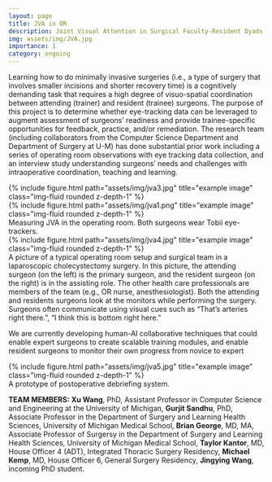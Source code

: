 ```yaml
---
layout: page
title: JVA in OR
description: Joint Visual Attention in Surgical Faculty-Resident Dyads
img: assets/img/JVA.jpg
importance: 1
category: ongoing
---
```


Learning how to do minimally invasive surgeries (i.e., a type of surgery that involves smaller incisions and shorter recovery time) is a cognitively demanding task that requires a high degree of visuo-spatial coordination between attending (trainer) and resident (trainee) surgeons. The purpose of this project is to determine whether eye-tracking data can be leveraged to augment assessment of surgeons’ readiness and provide trainee-specific opportunities for feedback, practice, and/or remediation. The research team (including collaborators from the Computer Science Department and Department of Surgery at U-M) has done substantial prior work including a series of operating room observations with eye tracking data collection, and an interview study understanding surgeons’ needs and challenges with intraoperative coordination, teaching and learning. 


<div class="row justify-content-sm-center">
    <div class="col-sm-8 mt-3 mt-md-0">
        {% include figure.html path="assets/img/jva3.jpg" title="example image" class="img-fluid rounded z-depth-1" %}
    </div>
    <div class="col-sm-4 mt-3 mt-md-0">
        {% include figure.html path="assets/img/jva1.png" title="example image" class="img-fluid rounded z-depth-1" %}
    </div>
</div>
<div class="caption">
    Measuring JVA in the operating room. Both surgeons wear Tobii eye-trackers.
</div>


<div class="row">
    <div class="col-sm mt-3 mt-md-0">
        {% include figure.html path="assets/img/jva4.jpg" title="example image" class="img-fluid rounded z-depth-1" %}
    </div>
</div>
<div class="caption">
    A picture of a typical operating room setup and surgical team in a laparoscopic cholecystectomy surgery. In this picture, the attending surgeon (on the     left) is the primary surgeon, and the resident surgeon (on the right) is in the assisting role. The other health care professionals are members of the     team (e.g., OR nurse, anesthesiologist). Both the attending and residents surgeons look at the monitors while performing the surgery. Surgeons often
    communicate using visual cues such as “That’s arteries right there.”, “I think this is bottom right here.”
</div>

We are currently developing human-AI collaborative techniques that could enable expert surgeons to create scalable training modules, and enable resident surgeons to monitor their own progress from novice to expert


<div class="row justify-content-sm-center">
    <div class="col-sm-8 mt-3 mt-md-0">
        {% include figure.html path="assets/img/jva5.jpg" title="example image" class="img-fluid rounded z-depth-1" %}
    </div>
</div>
<div class="caption">
    A prototype of postoperative debriefing system.
</div>


<b>TEAM MEMBERS:</b> 
<b>Xu Wang</b>, PhD, Assistant Professor in Computer Science and Engineering at the University of Michigan,
<b>Gurjit Sandhu</b>, PhD, Associate Professor in the Department of Surgery and Learning Health Sciences, University of Michigan Medical School,
<b>Brian George</b>, MD, MA, Associate Professor of Surgersy  in the Department of Surgery and Learning Health Sciences, University of Michigan Medical School,
<b>Taylor Kantor</b>, MD, House Officer 4 (ADT), Integrated Thoracic Surgery Residency,
<b>Michael Kemp</b>, MD, House Officer 6, General Surgery Residency,
<b>Jingying Wang</b>, incoming PhD student.



